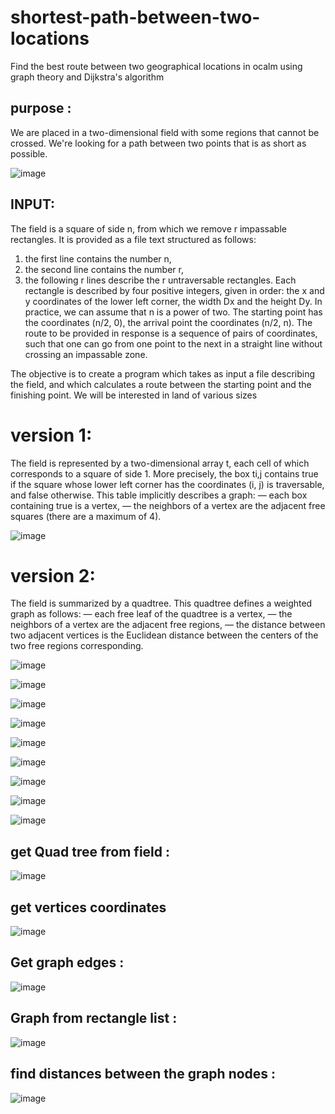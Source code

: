 # shortest-path-between-two-locations
Find the best route between two geographical locations in ocalm using graph theory and Dijkstra's algorithm

## purpose : 
We are placed in a two-dimensional field with some regions that cannot be crossed. We're looking for a path between two points that is as short as possible.


![image](https://user-images.githubusercontent.com/72779962/168636239-8bb82826-490d-4d1e-b05b-ca57ddc36f91.png)



## INPUT:
The field is a square of side n, from which we remove r impassable rectangles. It is provided as a file
text structured as follows:
1. the first line contains the number n,
2. the second line contains the number r,
3. the following r lines describe the r untraversable rectangles.
Each rectangle is described by four positive integers, given in order: the x and y coordinates of the
lower left corner, the width Dx and the height Dy. In practice, we can assume that n is a power of two.
The starting point has the coordinates (n/2, 0), the arrival point the coordinates (n/2, n). The route to be provided in response is a sequence of pairs of coordinates, such that one can go from one point to the next in a straight line without crossing an impassable zone.

The objective is to create a program which takes as input a file describing the field, and which calculates a route between the starting point and the finishing point. We will be interested in land of various sizes



# version 1:
The field is represented by a two-dimensional array t, each cell of which corresponds to a square of side 1.
More precisely, the box ti,j contains true if the square whose lower left corner has the coordinates (i, j) is
traversable, and false otherwise. This table implicitly describes a graph:
— each box containing true is a vertex,
— the neighbors of a vertex are the adjacent free squares (there are a maximum of 4).

![image](https://user-images.githubusercontent.com/72779962/169607436-6cf0ba5e-dc9c-4251-9128-3d5bf71d556e.png)


# version 2:
The field is summarized by a quadtree. This quadtree defines a weighted graph as follows:
— each free leaf of the quadtree is a vertex,
— the neighbors of a vertex are the adjacent free regions,
— the distance between two adjacent vertices is the Euclidean distance between the centers of the two free regions
corresponding.

![image](https://user-images.githubusercontent.com/72779962/169276762-2954fac7-d1b3-4589-ab4e-5840ee83ffe9.png)


![image](https://user-images.githubusercontent.com/72779962/169607334-d8ea3ecd-6004-4ba5-9eee-e2f9cbfecd1a.png)



![image](https://user-images.githubusercontent.com/72779962/168636176-35a1315a-984e-487b-a3b7-b9633be21979.png)


![image](https://user-images.githubusercontent.com/72779962/168881743-139beb88-acfb-467c-b76f-a26f3c79dbe4.png)


![image](https://user-images.githubusercontent.com/72779962/168886417-29a1faa1-9695-46c9-8228-d34776aa74b8.png)


![image](https://user-images.githubusercontent.com/72779962/168886470-0c3b83ba-9741-4976-aeb5-2b3c3f8ef9ad.png)


![image](https://user-images.githubusercontent.com/72779962/168886650-f048c5c6-e050-4e97-8571-b67f16f574b2.png)



![image](https://user-images.githubusercontent.com/72779962/168887178-5651eceb-a53f-4094-bd72-eda53d37a8de.png)


![image](https://user-images.githubusercontent.com/72779962/168888341-905fe76f-c989-44b9-ac13-529411600fe9.png)


## get Quad tree from field : 

![image](https://user-images.githubusercontent.com/72779962/169688907-6653071e-2750-49a8-89fd-dc28c87e6828.png)



## get vertices coordinates 

![image](https://user-images.githubusercontent.com/72779962/169688865-76d4bd76-3ce3-478c-8d99-73c1988e899e.png)


## Get graph edges : 

![image](https://user-images.githubusercontent.com/72779962/169688821-bec316db-47bf-4386-b9ce-0feb1c8684c6.png)


## Graph from rectangle list : 

![image](https://user-images.githubusercontent.com/72779962/169688560-c876329a-21f9-488b-81ab-58fe92c82670.png)


## find distances between the graph nodes :  

![image](https://user-images.githubusercontent.com/72779962/169688726-c6468c3a-96cf-4ed5-a936-b00ded3ea40a.png)







